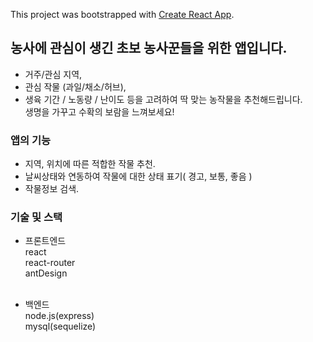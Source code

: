 This project was bootstrapped with [Create React App](https://github.com/facebook/create-react-app).

## 농사에 관심이 생긴 초보 농사꾼들을 위한 앱입니다.

- 거주/관심 지역,
- 관심 작물 (과일/채소/허브),
- 생육 기간 / 노동량 / 난이도 등을
고려하여 딱 맞는 농작물을 추천해드립니다.</br>
생명을 가꾸고 수확의 보람을 느껴보세요!</br>

### 앱의 기능

- 지역, 위치에 따른 적합한 작물 추천.
- 날씨상태와 연동하여 작물에 대한 상태 표기( 경고, 보통, 좋음 )
- 작물정보 검색.</br>

### 기술 및 스택

- 프론트엔드</br>
  react</br>
  react-router</br>
  antDesign</br></br>
  
- 백엔드</br>
  node.js(express)</br>
  mysql(sequelize)</br></br>
